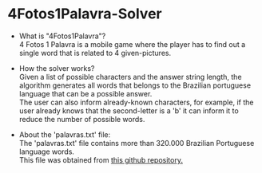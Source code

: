 # 4Fotos1Palavra-Solver
- What is "4Fotos1Palavra"?  
  4 Fotos 1 Palavra is a mobile game where the player has to find out a single word that is related to 4 given-pictures.

- How the solver works?  
   Given a list of possible characters and the answer string length, the algorithm generates all words that belongs to the Brazilian portuguese language that can
   be a possible answer.  
   The user can also inform already-known characters, for example, if the user already knows that the second-letter is a 'b' it can inform it to reduce the number  of possible words.  

- About the 'palavras.txt' file:  
    The 'palavras.txt' file contains more than 320.000 Brazilian Portuguese language words.  
    This file was obtained from [this github repository.](https://github.com/pythonprobr/palavras)

